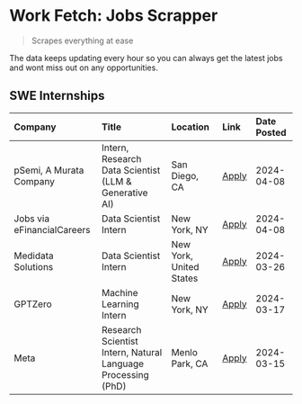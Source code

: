 # Work Fetch: Jobs Scrapper
> Scrapes everything at ease

The data keeps updating every hour so you can always get the latest jobs and wont miss out on any opportunities.

## SWE Internships
<!--START_SECTION:workfetch-->
| Company                    | Title                                                        | Location                | Link                                                                                                                                                                                                                                                                       | Date Posted   |
|:---------------------------|:-------------------------------------------------------------|:------------------------|:---------------------------------------------------------------------------------------------------------------------------------------------------------------------------------------------------------------------------------------------------------------------------|:--------------|
| pSemi, A Murata Company    | Intern, Research Data Scientist (LLM & Generative AI)        | San Diego, CA           | [Apply](https://www.linkedin.com/jobs/view/intern-research-data-scientist-llm-generative-ai-at-psemi-a-murata-company-3887074168?position=9&pageNum=0&refId=7jKrCLeDxBZ1A1yv4cf7NA%3D%3D&trackingId=Vaito4ga5HxsTqBwgIUhzA%3D%3D&trk=public_jobs_jserp-result_search-card) | 2024-04-08    |
| Jobs via eFinancialCareers | Data Scientist Intern                                        | New York, NY            | [Apply](https://www.linkedin.com/jobs/view/data-scientist-intern-at-jobs-via-efinancialcareers-3889851180?position=10&pageNum=0&refId=7jKrCLeDxBZ1A1yv4cf7NA%3D%3D&trackingId=0oeLG9PTDcLruBJAu%2BL%2BJQ%3D%3D&trk=public_jobs_jserp-result_search-card)                   | 2024-04-08    |
| Medidata Solutions         | Data Scientist Intern                                        | New York, United States | [Apply](https://www.linkedin.com/jobs/view/data-scientist-intern-at-medidata-solutions-3810253704?position=8&pageNum=0&refId=7jKrCLeDxBZ1A1yv4cf7NA%3D%3D&trackingId=6oRyNTTPiQS60rvVf2nHYw%3D%3D&trk=public_jobs_jserp-result_search-card)                                | 2024-03-26    |
| GPTZero                    | Machine Learning Intern                                      | New York, NY            | [Apply](https://www.linkedin.com/jobs/view/machine-learning-intern-at-gptzero-3860723963?position=7&pageNum=0&refId=7jKrCLeDxBZ1A1yv4cf7NA%3D%3D&trackingId=xVHvZDriZrIrRVoLSp%2Baag%3D%3D&trk=public_jobs_jserp-result_search-card)                                       | 2024-03-17    |
| Meta                       | Research Scientist Intern, Natural Language Processing (PhD) | Menlo Park, CA          | [Apply](https://www.linkedin.com/jobs/view/research-scientist-intern-natural-language-processing-phd-at-meta-3858718375?position=6&pageNum=0&refId=7jKrCLeDxBZ1A1yv4cf7NA%3D%3D&trackingId=OUEEvtwkVbz6x2ldbxkJaA%3D%3D&trk=public_jobs_jserp-result_search-card)          | 2024-03-15    |
<!--END_SECTION:workfetch-->
